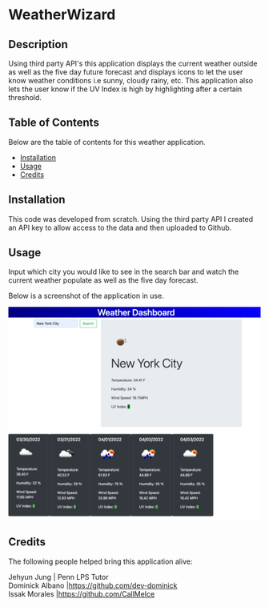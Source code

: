 # WeatherWizard

## Description

Using third party API's this application displays the current weather outside as well as the five day future forecast and displays icons to let the user know weather conditions i.e sunny, cloudy rainy, etc.
This application also lets the user know if the UV Index is high by highlighting after a certain threshold.

## Table of Contents

Below are the table of contents for this weather application.

- [Installation](#installation)
- [Usage](#usage)
- [Credits](#credits)

## Installation

This code was developed from scratch. Using the third party API I created an API key to allow access to the data and then uploaded to Github.

## Usage

Input which city you would like to see in the search bar and watch the current weather populate as well as the five day forecast.

Below is a screenshot of the application in use.

![Weather Application showing NYC Weather](./Assets/screenshot.png)

## Credits

The following people helped bring this application alive:

Jehyun Jung | Penn LPS Tutor <br>
Dominick Albano |https://github.com/dev-dominick<Br>
Issak Morales |https://github.com/CallMeIce<Br>
